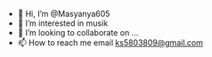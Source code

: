 - 👋 Hi, I’m @Masyanya605
- 👀 I’m interested in musik
- 💞️ I’m looking to collaborate on ...
- 📫 How to reach me email ks5803809@gmail.com

<!---
Masyanya605/Masyanya605 is a ✨ special ✨ repository because its `README.md` (this file) appears on your GitHub profile.
You can click the Preview link to take a look at your changes.
--->
